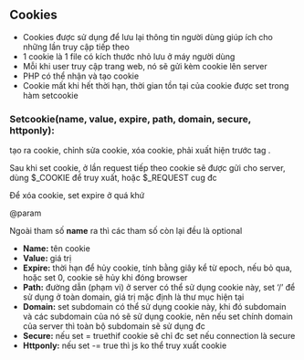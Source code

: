 ## Cookies

+ Cookies được sử dụng để lưu lại thông tin người dùng giúp ích cho những lần truy cập tiếp theo
+ 1 cookie là 1 file có kích thước nhỏ lưu ở máy người dùng
+ Mỗi khi user truy cập trang web, nó sẽ gửi kèm cookie lên server
+ PHP có thể nhận và tạo cookie
+ Cookie mất khi hết thời hạn, thời gian tồn tại của cookie được set trong hàm setcookie

### Setcookie(name, value, expire, path, domain, secure, httponly):
tạo ra cookie, chỉnh sửa cookie, xóa cookie, phải xuất hiện trước tag <html>.

Sau khi set cookie, ở lần request tiếp theo cookie sẽ được gửi cho server, dùng $_COOKIE để truy xuất, hoặc $_REQUEST cug đc

Để xóa cookie, set expire ở quá khứ

@param

Ngoài tham số __name__ ra thì các tham số còn lại đều là optional

+ **Name:** tên cookie
+ **Value:** giá trị
+ **Expire:** thời hạn để hủy cookie, tính bằng giây kể từ epoch, nếu bỏ qua, hoặc set 0, cookie sẽ hủy khi đóng browser
+ **Path:** đường dẫn (phạm vi) ở server có thể sử dụng cookie này, set ‘/’ để sử dụng ở toàn domain, giá trị mặc định là thư mục hiện tại
+ **Domain:** set subdomain có  thể sử dụng cookie này, khi đó subdomain và các subdomain của nó  sẽ sử dụng cookie, nên nếu set chính domain của server thì toàn bộ subdomain sẽ sử dụng đc
+ **Secure:** nếu set = truethif cookie sẽ chỉ đc set nếu connection là secure
+ **Httponly:** nếu set -= true thì js ko thể truy xuất cookie